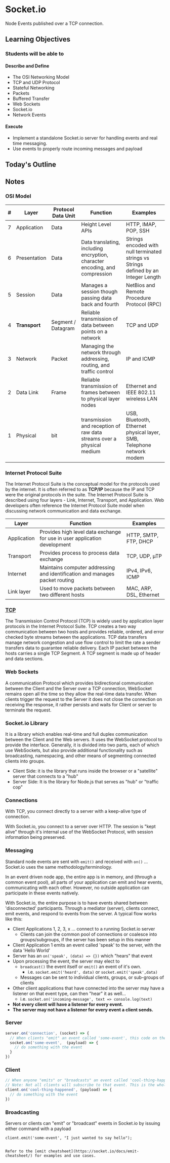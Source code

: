 # Socket.io

Node Events published over a TCP connection.

## Learning Objectives

### Students will be able to

#### Describe and Define

- The OSI Networking Model
- TCP and UDP Protocol
- Stateful Networking
- Packets
- Buffered Transfer
- Web Sockets
- Socket.io
- Network Events

#### Execute

- Implement a standalone Socket.io server for handling events and real time messaging.
- Use events to properly route incoming messages and payload

## Today's Outline

<!-- To Be Completed By Instructor -->

## Notes

### OSI Model

| # | Layer | Protocol Data Unit | Function | Examples |
| --- | ---- | ----- | ----- | ----- |
| 7 | Application | Data | Height Level APIs | HTTP, IMAP, POP, SSH |
| 6 | Presentation | Data | Data translating, including encryption, character encoding, and compression | Strings encoded with null terminated strings vs Strings defined by an Integer Length |
| 5 | Session | Data | Manages a session though passing data back and fourth | NetBios and Remote Procedure Protocol (RPC) |
| 4 | **Transport** | Segment / Datagram | Reliable transmission of data between points on a network | TCP and UDP |
| 3 | Network | Packet | Managing the network through addressing, routing, and traffic control | IP and ICMP
| 2 | Data Link | Frame | Reliable transmission of frames between to physical layer nodes | Ethernet and IEEE 802.11 wireless LAN |
| 1 | Physical | bit | transmission and reception of raw data streams over a physical medium | USB, Bluetooth, Ethernet physical layer, SMB, Telephone network modem |

### Internet Protocol Suite

The Internet Protocol Suite is the conceptual model for the protocols used by the internet. It is often referred to as **TCP/IP** because the IP and TCP were the original protocols in the suite. The Internet Protocol Suite is described using four layers - Link, Internet, Transport, and Application. Web developers often reference the Internet Protocol Suite model when discussing network communication and data exchange.

| Layer | Function | Examples |
| ---- | ---- | ---- |
| Application | Provides high level data exchange for use in user application development |  HTTP, SMTP, FTP, DHCP |
| Transport | Provides process to process data exchange | TCP, UDP, µTP|
| Internet | Maintains computer addressing and identification and manages packet routing | IPv4, IPv6, ICMP |
| Link layer | Used to move packets between two different hosts | MAC, ARP, DSL, Ethernet |

### [TCP](https://www.ietf.org/rfc/rfc793.txt)

The Transmission Control Protocol (TCP) is widely used by application layer protocols in the Internet Protocol Suite. TCP creates a two way communication between two hosts and provides reliable, ordered, and error checked byte streams between the applications. TCP data transfers manage network congestion and use flow control to limit the rate a sender transfers data to guarantee reliable delivery. Each IP packet between the hosts carries a single TCP Segment. A TCP segment is made up of header and data sections.

### Web Sockets

A communication Protocol which provides bidirectional communication between the Client and the Server over a TCP connection, WebSocket remains open all the time so they allow the real-time data transfer. When clients trigger the request to the Server it does not close the connection on receiving the response, it rather persists and waits for Client or server to terminate the request.

### Socket.io Library

It is a library which enables real-time and full duplex communication between the Client and the Web servers. It uses the WebSocket protocol to provide the interface. Generally, it is divided into two parts, each of which use WebSockets, but also provide additional functionality such as broadcasting, namespacing, and other means of segmenting connected clients into groups.

- Client Side: it is the library that runs inside the browser or a "satellite" server that connects to a "hub"
- Server Side: It is the library for Node.js that serves as "hub" or "traffic cop"

### Connections

With TCP, you connect directly to a server with a keep-alive type of connection.

With Socket.io, you connect to a server over HTTP. The session is "kept alive" through it's internal use of the WebSocket Protocol, with session information being preserved.

### Messaging

Standard node events are sent with `emit()` and received with `on()` ... Socket.io uses the same methodology/terminology.

In an event driven node app, the entire app is in memory, and (through a common event pool), all parts of your application can emit and hear events, communicating with each other.  However, no outside application can participate in these events natively.

With Socket.io, the entire purpose is to have events shared between 'disconnected' participants.  Through a mediator (server), clients connect, emit events, and respond to events from the server.  A typical flow works like this:

- Client Applications 1, 2, 3, x ... connect to a running Socket.io server
  - Clients can join the common pool of connections or coalesce into groups/subgroups, if the server has been setup in this manner
- Client Application 1 emits an event called 'speak' to the server, with the data 'Hello World'
- Server has an `on('speak', (data) => {})` which "hears" that event
- Upon processing the event, the server may elect to
  - `broadcast()` the event itself or `emit()` an event of it's own.
    - i.e. `socket.emit('heard', data)` or `socket.emit('speak',data)`
  - Messages can be sent to individual clients, groups, or sub-groups of clients
- Other client applications that have connected into the server may have a listener on that event type, can then "hear" it as well...
  - i.e. `socket.on('incoming-message', text => console.log(text)`
- **Not every client will have a listener for every event.**
- **The server may not have a listener for every event a client sends.**

### Server

```javascript
server.on('connection', (socket) => {
  // When clients "emit" an event called 'some-event', this code on the server handles it
  socket.on('some-event',  (payload) => {
    // do something with the event
  }
})
```

### Client

```javascript
// When anyone "emits" or "broadcasts" an event called 'cool-thing-happened', this code on the client handles it
// Note: Not all clients will subscribe to that event. This is the whole point!
client.on('cool-thing-happened', (payload) => {
  // do something with the event
})
```

### Broadcasting

Servers or clients can "emit" or "broadcast" events in Socket.io by issuing either command with a payload

```client.emit('some-event', "I just wanted to say hello");```

```socket.broadcast('cool-thing-happened', "WOW!");

Refer to the [emit cheatsheet](https://socket.io/docs/emit-cheatsheet/) for examples and use cases.
